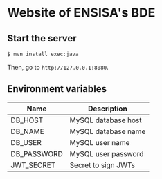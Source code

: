 # Website of ENSISA's BDE

## Start the server

```bash
$ mvn install exec:java
```

Then, go to `http://127.0.0.1:8080`.

## Environment variables

| Name          | Description         |
| ------------- | ------------------- |
| DB_HOST       | MySQL database host |
| DB_NAME       | MySQL database name |
| DB_USER       | MySQL user name     |
| DB_PASSWORD   | MySQL user password |
| JWT_SECRET    | Secret to sign JWTs |
